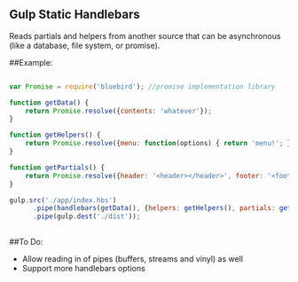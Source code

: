 Gulp Static Handlebars
----------------------

Reads partials and helpers from another source that can be asynchronous (like a database, file system, or promise).

##Example:

```JavaScript

var Promise = require('bluebird'); //promise implementation library

function getData() {
    return Promise.resolve({contents: 'whatever'});
}

function getHelpers() {
    return Promise.resolve({menu: function(options) { return 'menu!'; }});
}

function getPartials() {
    return Promise.resolve({header: '<header></header>', footer: '<footer></footer>'});
}

gulp.src('./app/index.hbs')
      .pipe(handlebars(getData(), {helpers: getHelpers(), partials: getPartials()}))
      .pipe(gulp.dest('./dist'));
      
```

##To Do:

* Allow reading in of pipes (buffers, streams and vinyl) as well
* Support more handlebars options